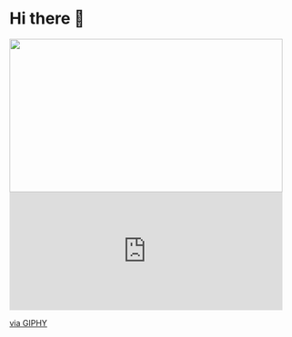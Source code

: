 <h1>Hi there 👋</h1>
  <img src="https://giphy.com/gifs/starwars-star-wars-episode-3-xTiIzJSKB4l7xTouE8" width="480" height="270"></img>
  <iframe src="https://giphy.com/embed/xTiIzJSKB4l7xTouE8" width="480" height="208" frameBorder="0" class="giphy-embed" allowFullScreen></iframe><p><a href="https://giphy.com/gifs/starwars-star-wars-episode-3-xTiIzJSKB4l7xTouE8">via GIPHY</a></p>


